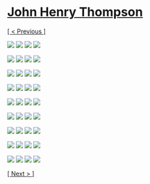 # [John Henry Thompson](../README.md)

[[ < Previous ]](2013-09-02-2.md)

[![](../media/2013-09-02/JA-Science-Award-26-thumb.jpg)](../posts/2013-09-02-37.md) [![](../media/2013-09-02/JA-Science-Award-27-thumb.jpg)](../posts/2013-09-02-38.md) [![](../media/2013-09-02/JA-Science-Award-28-thumb.jpg)](../posts/2013-09-02-39.md) [![](../media/2013-09-02/JA-Science-Award-29-thumb.jpg)](../posts/2013-09-02-40.md)

[![](../media/2013-09-02/JA-Science-Award-30-thumb.jpg)](../posts/2013-09-02-41.md) [![](../media/2013-09-02/JA-Science-Award-31-thumb.jpg)](../posts/2013-09-02-42.md) [![](../media/2013-09-02/JA-Science-Award-32-thumb.jpg)](../posts/2013-09-02-43.md) [![](../media/2013-09-02/JA-Science-Award-33-thumb.jpg)](../posts/2013-09-02-44.md)

[![](../media/2013-09-02/JA-Science-Award-34-thumb.jpg)](../posts/2013-09-02-45.md) [![](../media/2013-09-02/JA-Science-Award-35-thumb.jpg)](../posts/2013-09-02-46.md) [![](../media/2013-09-02/JA-Science-Award-36-thumb.jpg)](../posts/2013-09-02-47.md) [![](../media/2013-09-02/JA-Science-Award-37-thumb.jpg)](../posts/2013-09-02-48.md)

[![](../media/2013-09-02/JA-Science-Award-38-thumb.jpg)](../posts/2013-09-02-49.md) [![](../media/2013-09-02/JA-Science-Award-39-thumb.jpg)](../posts/2013-09-02-50.md) [![](../media/2013-09-02/JA-Science-Award-40-thumb.jpg)](../posts/2013-09-02-51.md) [![](../media/2013-08-29/Jamaica-2013-thumb.jpg)](../posts/2013-08-29-1.md)

[![](../media/2013-08-29/Jamaica-2013-IMG_2261-Version-2-thumb.jpg)](../posts/2013-08-29-2.md) [![](../media/2013-08-29/Jamaica-2014-thumb.jpg)](../posts/2013-08-29-3.md) [![](../media/2013-08-29/Jamaica-2015-thumb.jpg)](../posts/2013-08-29-4.md) [![](../media/2013-08-29/Jamaica-2016-thumb.jpg)](../posts/2013-08-29-5.md)

[![](../media/2013-08-29/Jamaica-2017-thumb.jpg)](../posts/2013-08-29-6.md) [![](../media/2013-08-29/Jamaica-2018-thumb.jpg)](../posts/2013-08-29-7.md) [![](../media/2013-08-29/Jamaica-2019-thumb.jpg)](../posts/2013-08-29-8.md) [![](../media/2013-08-29/Jamaica-2020-thumb.jpg)](../posts/2013-08-29-9.md)

[![](../media/2013-08-29/Jamaica-2021-thumb.jpg)](../posts/2013-08-29-10.md) [![](../media/2013-08-29/Jamaica-2022-thumb.jpg)](../posts/2013-08-29-11.md) [![](../media/2013-08-29/Jamaica-2023-thumb.jpg)](../posts/2013-08-29-12.md) [![](../media/2013-08-29/Jamaica-2024-thumb.jpg)](../posts/2013-08-29-13.md)

[![](../media/2013-08-29/Jamaica-2025-thumb.jpg)](../posts/2013-08-29-14.md) [![](../media/2013-08-29/Jamaica-2026-thumb.jpg)](../posts/2013-08-29-15.md) [![](../media/2013-08-29/Jamaica-2027-thumb.jpg)](../posts/2013-08-29-16.md) [![](../media/2013-08-29/Jamaica-2028-thumb.jpg)](../posts/2013-08-29-17.md)

[![](../media/2013-08-29/Jamaica-2029-thumb.jpg)](../posts/2013-08-29-18.md) [![](../media/2013-08-29/Jamaica-2030-thumb.jpg)](../posts/2013-08-29-19.md) [![](../media/2013-08-29/Jamaica-2031-thumb.jpg)](../posts/2013-08-29-20.md) [![](../media/2013-08-29/Jamaica-2032-thumb.jpg)](../posts/2013-08-29-21.md)

[[ Next > ]](2013-08-29-2.md)